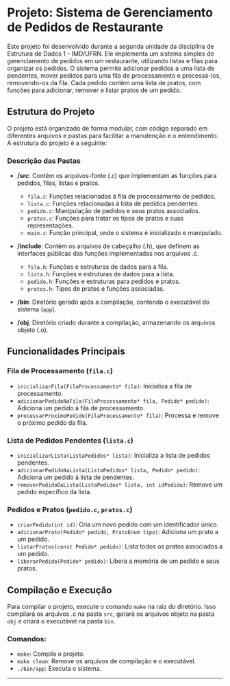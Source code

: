 # Projeto: Sistema de Gerenciamento de Pedidos de Restaurante

Este projeto foi desenvolvido durante a segunda unidade da disciplina de Estrutura de Dados 1 - IMD/UFRN. Ele implementa um sistema simples de gerenciamento de pedidos em um restaurante, utilizando listas e filas para organizar os pedidos. O sistema permite adicionar pedidos a uma lista de pendentes, mover pedidos para uma fila de processamento e processá-los, removendo-os da fila. Cada pedido contém uma lista de pratos, com funções para adicionar, remover e listar pratos de um pedido.

## Estrutura do Projeto

O projeto está organizado de forma modular, com código separado em diferentes arquivos e pastas para facilitar a manutenção e o entendimento. A estrutura do projeto é a seguinte:


### Descrição das Pastas

- **/src**: Contém os arquivos-fonte (.c) que implementam as funções para pedidos, filas, listas e pratos.
    - `fila.c`: Funções relacionadas à fila de processamento de pedidos.
    - `lista.c`: Funções relacionadas à lista de pedidos pendentes.
    - `pedido.c`: Manipulação de pedidos e seus pratos associados.
    - `pratos.c`: Funções para tratar os tipos de pratos e suas representações.
    - `main.c`: Função principal, onde o sistema é inicializado e manipulado.

- **/include**: Contém os arquivos de cabeçalho (.h), que definem as interfaces públicas das funções implementadas nos arquivos .c.
    - `fila.h`: Funções e estruturas de dados para a fila.
    - `lista.h`: Funções e estruturas de dados para a lista.
    - `pedido.h`: Funções e estruturas para pedidos e pratos.
    - `pratos.h`: Tipos de pratos e funções associadas.

- **/bin**: Diretório gerado após a compilação, contendo o executável do sistema (`app`).

- **/obj**: Diretório criado durante a compilação, armazenando os arquivos objeto (.o).

## Funcionalidades Principais

### Fila de Processamento (`fila.c`)
- `inicializarFila(FilaProcessamento* fila)`: Inicializa a fila de processamento.
- `adicionarPedidoNaFila(FilaProcessamento* fila, Pedido* pedido)`: Adiciona um pedido à fila de processamento.
- `processarProximoPedido(FilaProcessamento* fila)`: Processa e remove o próximo pedido da fila.

### Lista de Pedidos Pendentes (`lista.c`)
- `inicializarLista(ListaPedidos* lista)`: Inicializa a lista de pedidos pendentes.
- `adicionarPedidoNaLista(ListaPedidos* lista, Pedido* pedido)`: Adiciona um pedido à lista de pendentes.
- `removerPedidoDaLista(ListaPedidos* lista, int idPedido)`: Remove um pedido específico da lista.

### Pedidos e Pratos (`pedido.c`, `pratos.c`)
- `criarPedido(int id)`: Cria um novo pedido com um identificador único.
- `adicionarPrato(Pedido* pedido, PratoEnum tipo)`: Adiciona um prato a um pedido.
- `listarPratos(const Pedido* pedido)`: Lista todos os pratos associados a um pedido.
- `liberarPedido(Pedido* pedido)`: Libera a memória de um pedido e seus pratos.

## Compilação e Execução

Para compilar o projeto, execute o comando `make` na raiz do diretório. Isso compilará os arquivos .c na pasta `src`, gerará os arquivos objeto na pasta `obj` e criará o executável na pasta `bin`.

### Comandos:

- `make`: Compila o projeto.
- `make clean`: Remove os arquivos de compilação e o executável.
- `./bin/app`: Executa o sistema.

---

